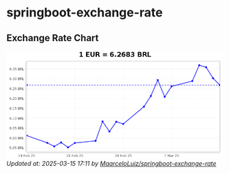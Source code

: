 # springboot-exchange-rate

<!-- EXCHANGE-RATE-START -->
## Exchange Rate Chart

![Exchange Rate Chart](charts/chart.png)*Updated at: 2025-03-15 17:11 by [MaarceloLuiz/springboot-exchange-rate](https://github.com/MaarceloLuiz/springboot-exchange-rate)*


<!-- EXCHANGE-RATE-END -->